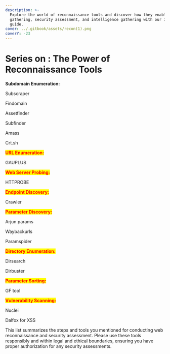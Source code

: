 ```yaml
---
description: >-
  Explore the world of reconnaissance tools and discover how they enable data
  gathering, security assessment, and intelligence gathering with our in-depth
  guide.
cover: ../.gitbook/assets/recon(1).png
coverY: -23
---
```


# Series on : The Power of Reconnaissance Tools

**Subdomain Enumeration:**

Subscraper

Findomain

Assetfinder

Subfinder

Amass

Crt.sh

<mark style="color:red;">**URL Enumeration:**</mark>

&#x20;GAUPLUS

<mark style="color:red;">**Web Server Probing:**</mark>&#x20;

HTTPROBE

<mark style="color:red;">**Endpoint Discovery:**</mark>&#x20;

Crawler

<mark style="color:red;">**Parameter Discovery:**</mark>&#x20;

&#x20;Arjun params

Waybackurls

Paramspider

<mark style="color:red;">**Directory Enumeration:**</mark>&#x20;

Dirsearch

Dirbuster

<mark style="color:red;">**Parameter Sorting:**</mark>

&#x20;GF tool

<mark style="color:red;">**Vulnerability Scanning:**</mark>&#x20;

Nuclei&#x20;

Dalfox for XSS

This list summarizes the steps and tools you mentioned for conducting web reconnaissance and security assessment. Please use these tools responsibly and within legal and ethical boundaries, ensuring you have proper authorization for any security assessments.

